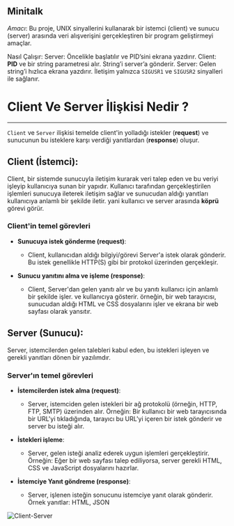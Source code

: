Minitalk
--------

_Amacı_:
Bu proje, UNIX sinyallerini kullanarak bir istemci (client) ve sunucu (server) arasında veri alışverişini gerçekleştiren bir program geliştirmeyi amaçlar.

Nasıl Çalışır:
Server: Öncelikle başlatılır ve PID’sini ekrana yazdırır.
Client: **PID** ve bir string parametresi alır. String’i server’a gönderir.
Server: Gelen string’i hızlıca ekrana yazdırır.
İletişim yalnızca `SIGUSR1` ve `SIGUSR2` sinyalleri ile sağlanır.


# Client Ve Server İlişkisi Nedir ?
-----------------------------------
`Client` ve `Server` ilişkisi temelde client'in yolladığı istekler (**request**) ve sunucunun bu isteklere karşı verdiği yanıtlardan (**response**) oluşur.

## Client (İstemci):
Client, bir sistemde sunucuyla iletişim kurarak veri talep eden ve bu veriyi işleyip kullanıcıya sunan bir yapıdır. Kullanıcı tarafından gerçekleştirilen işlemleri sunucuya ileterek  iletişim sağlar ve sunucudan aldığı yanıtları kullanıcıya anlamlı bir şekilde iletir. yani kullanıcı ve server arasında **köprü** görevi görür.

### Client'in temel görevleri
- **Sunucuya istek gönderme (request)**:
    - Client, kullanıcıdan aldığı bilgiyi/görevi Server'a istek olarak gönderir. Bu istek genellikle HTTP(S) gibi bir protokol üzerinden gerçekleşir.

- **Sunucu yanıtını alma ve işleme (response)**:
    - Client, Server'dan gelen yanıtı alır ve bu yanıtı kullanıcı için anlamlı bir şekilde işler. ve kullanıcıya gösterir. örneğin, bir web tarayıcısı, sunucudan aldığı HTML ve CSS dosyalarını işler ve ekrana bir web sayfası olarak yansıtır.


## Server (Sunucu):
Server, istemcilerden gelen talebleri kabul eden, bu istekleri işleyen ve gerekli yanıtları dönen bir yazılımdır.

### Server'ın temel görevleri
- **İstemcilerden istek alma (request)**:
    - Server, istemciden gelen istekleri bir ağ protokolü (örneğin, HTTP, FTP, SMTP) üzerinden alır. Örneğin: Bir kullanıcı bir web tarayıcısında bir URL'yi tıkladığında, tarayıcı bu URL'yi içeren bir istek gönderir ve server bu isteği alır.

- **İstekleri işleme**:
    - Server, gelen isteği analiz ederek uygun işlemleri gerçekleştirir. Örneğin: Eğer bir web sayfası talep ediliyorsa, server gerekli HTML, CSS ve JavaScript dosyalarını hazırlar.

- **İstemciye Yanıt göndreme (response)**:
    - Server, işlenen isteğin sonucunu istemciye yanıt olarak gönderir. Örnek yanıtlar: HTML, JSON

![Client-Server](https://upload.wikimedia.org/wikipedia/commons/thumb/c/c9/Client-server-model.svg/1200px-Client-server-model.svg.png)

